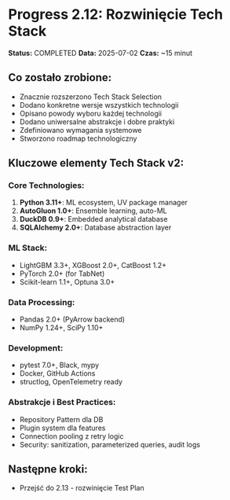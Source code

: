 # Progress 2.12: Rozwinięcie Tech Stack

**Status:** COMPLETED
**Data:** 2025-07-02
**Czas:** ~15 minut

## Co zostało zrobione:
- Znacznie rozszerzono Tech Stack Selection
- Dodano konkretne wersje wszystkich technologii
- Opisano powody wyboru każdej technologii
- Dodano uniwersalne abstrakcje i dobre praktyki
- Zdefiniowano wymagania systemowe
- Stworzono roadmap technologiczny

## Kluczowe elementy Tech Stack v2:

### Core Technologies:
1. **Python 3.11+**: ML ecosystem, UV package manager
2. **AutoGluon 1.0+**: Ensemble learning, auto-ML
3. **DuckDB 0.9+**: Embedded analytical database
4. **SQLAlchemy 2.0+**: Database abstraction layer

### ML Stack:
- LightGBM 3.3+, XGBoost 2.0+, CatBoost 1.2+
- PyTorch 2.0+ (for TabNet)
- Scikit-learn 1.1+, Optuna 3.0+

### Data Processing:
- Pandas 2.0+ (PyArrow backend)
- NumPy 1.24+, SciPy 1.10+

### Development:
- pytest 7.0+, Black, mypy
- Docker, GitHub Actions
- structlog, OpenTelemetry ready

### Abstrakcje i Best Practices:
- Repository Pattern dla DB
- Plugin system dla features
- Connection pooling z retry logic
- Security: sanitization, parameterized queries, audit logs

## Następne kroki:
- Przejść do 2.13 - rozwinięcie Test Plan